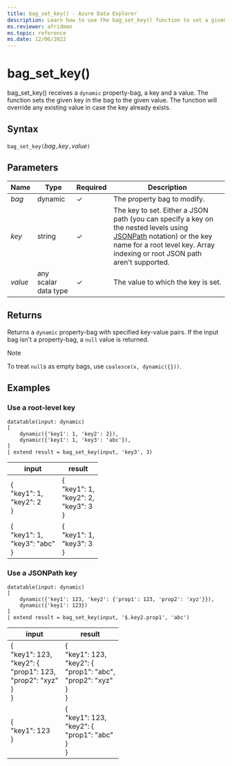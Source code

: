 ```yaml
---
title: bag_set_key() - Azure Data Explorer
description: Learn how to use the bag_set_key() function to set a given key to a given value in a dynamic property-bag. 
ms.reviewer: afridman
ms.topic: reference
ms.date: 12/06/2022
---
```

# bag_set_key()

bag_set_key() receives a `dynamic` property-bag, a key and a value. The function sets the given key in the bag to the given value. The function will override any existing value in case the key already exists.

## Syntax

`bag_set_key(`*bag*`,`*key*`,`*value*`)`

## Parameters

| Name | Type | Required | Description |
| -- | -- | -- | -- |
| *bag* | dynamic | &check; | The property bag to modify. |
| *key* | string | &check; | The key to set. Either a JSON path (you can specify a key on the nested levels using [JSONPath](jsonpath.md) notation) or the key name for a root level key. Array indexing or root JSON path aren't supported. |
| *value* | any scalar data type | &check; | The value to which the key is set. |

## Returns

Returns a `dynamic` property-bag with specified key-value pairs. If the input bag isn't a property-bag, a `null` value is returned.

> [!NOTE]
> To treat `null`s as empty bags, use `coalesce(x, dynamic({}))`​.

## Examples

### Use a root-level key

<!-- csl: https://help.kusto.windows.net/Samples -->
```kusto
datatable(input: dynamic)
[
    dynamic({'key1': 1, 'key2': 2}),
    dynamic({'key1': 1, 'key3': 'abc'}),
]
| extend result = bag_set_key(input, 'key3', 3)
```

|input|result|
|---|---|
|{<br>  "key1": 1,<br>  "key2": 2<br>}|{<br>  "key1": 1,<br>  "key2": 2,<br>  "key3": 3<br>}|
|{<br>  "key1": 1,<br>  "key3": "abc"<br>}|{<br>  "key1": 1,<br>  "key3": 3<br>}|

### Use a JSONPath key

<!-- csl: https://help.kusto.windows.net/Samples -->
```kusto
datatable(input: dynamic)
[
    dynamic({'key1': 123, 'key2': {'prop1': 123, 'prop2': 'xyz'}}),
    dynamic({'key1': 123})
]
| extend result = bag_set_key(input, '$.key2.prop1', 'abc')
```

|input|result|
|---|---|
|{<br>  "key1": 123,<br>  "key2": {<br>  "prop1": 123,<br>  "prop2": "xyz"<br>}<br>}|{<br>  "key1": 123,<br>  "key2": {<br>  "prop1": "abc",<br>  "prop2": "xyz"<br>}<br>}|
|{<br>  "key1": 123<br>}|{<br>  "key1": 123,<br>  "key2": {<br>  "prop1": "abc"<br>}<br>}|
